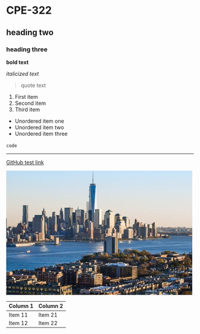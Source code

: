 # CPE-322
## heading two
### heading three

**bold text**

*italicized text*

> quote text

1. First item
2. Second item
3. Third item

- Unordered item one
- Unordered item two
- Unordered item three

`code`

---

[GitHub test link](https://github.com/ARTorres22/CPE-322.git)

![example image](image.jpg)

| Column 1 | Column 2 |
| ----------- | ----------- |
| Item 11 | Item 21 |
| Item 12 | Item 22 |
